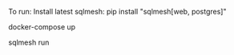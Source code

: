 To run:
Install latest sqlmesh: pip install "sqlmesh[web, postgres]"

docker-compose up

sqlmesh run
